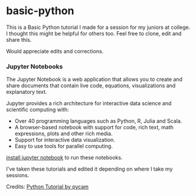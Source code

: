 # basic-python

This is a Basic Python tutorial I made for a session for my juniors at college. I thought this might be helpful for others too. Feel free to clone, edit and share this.

Would appreciate edits and corrections.


### Jupyter Notebooks


The Jupyter Notebook is a web application that allows you to create and share documents that contain live code, equations, visualizations and explanatory text.

Jupyter provides a rich architecture for interactive data science and scientific computing with:
- Over 40 programming languages such as Python, R, Julia and Scala.
- A browser-based notebook with support for code, rich text, math expressions, plots and other rich media.
- Support for interactive data visualization.
- Easy to use tools for parallel computing.


[install jupyter notebook](https://jupyter.readthedocs.io/en/latest/install.html) to run these notebooks.

I've taken these tutorials and edited it depending on where I take my sessions.

Credits: [Python Tutorial by pycam](https://github.com/pycam/python-intro)
